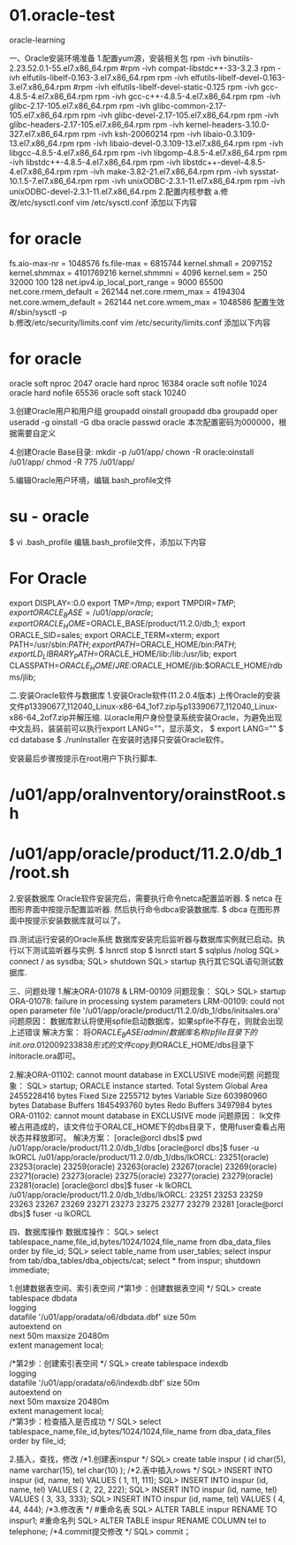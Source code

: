 # 01.oracle-test
oracle-learning




一、Oracle安装环境准备
1.配置yum源，安装相关包
rpm -ivh binutils-2.23.52.0.1-55.el7.x86_64.rpm
#rpm -ivh compat-libstdc++-33-3.2.3
rpm -ivh elfutils-libelf-0.163-3.el7.x86_64.rpm
rpm -ivh elfutils-libelf-devel-0.163-3.el7.x86_64.rpm
#rpm -ivh elfutils-libelf-devel-static-0.125
rpm -ivh gcc-4.8.5-4.el7.x86_64.rpm
rpm -ivh gcc-c++-4.8.5-4.el7.x86_64.rpm
rpm -ivh glibc-2.17-105.el7.x86_64.rpm
rpm -ivh glibc-common-2.17-105.el7.x86_64.rpm
rpm -ivh glibc-devel-2.17-105.el7.x86_64.rpm
rpm -ivh glibc-headers-2.17-105.el7.x86_64.rpm
rpm -ivh kernel-headers-3.10.0-327.el7.x86_64.rpm
rpm -ivh ksh-20060214
rpm -ivh libaio-0.3.109-13.el7.x86_64.rpm
rpm -ivh libaio-devel-0.3.109-13.el7.x86_64.rpm
rpm -ivh libgcc-4.8.5-4.el7.x86_64.rpm 
rpm -ivh libgomp-4.8.5-4.el7.x86_64.rpm
rpm -ivh libstdc++-4.8.5-4.el7.x86_64.rpm
rpm -ivh libstdc++-devel-4.8.5-4.el7.x86_64.rpm
rpm -ivh make-3.82-21.el7.x86_64.rpm
rpm -ivh sysstat-10.1.5-7.el7.x86_64.rpm
rpm -ivh unixODBC-2.3.1-11.el7.x86_64.rpm 
rpm -ivh unixODBC-devel-2.3.1-11.el7.x86_64.rpm 
2.配置内核参数
a.修改/etc/sysctl.conf
vim /etc/sysctl.conf
添加以下内容
# for oracle
fs.aio-max-nr = 1048576
fs.file-max = 6815744
kernel.shmall = 2097152
kernel.shmmax = 4101769216
kernel.shmmni = 4096
kernel.sem = 250 32000 100 128
net.ipv4.ip_local_port_range = 9000 65500
net.core.rmem_default = 262144
net.core.rmem_max = 4194304
net.core.wmem_default = 262144
net.core.wmem_max = 1048586
配置生效 
#/sbin/sysctl -p  
b.修改/etc/security/limits.conf
vim /etc/security/limits.conf
添加以下内容
# for oracle
oracle              soft    nproc   2047
oracle              hard    nproc   16384
oracle              soft    nofile  1024
oracle              hard    nofile  65536
oracle              soft    stack   10240

3.创建Oracle用户和用户组
groupadd oinstall
groupadd dba
groupadd oper
useradd -g oinstall -G dba oracle
passwd oracle
本次配置密码为000000，根据需要自定义

4.创建Oracle Base目录:
mkdir -p /u01/app/
chown -R oracle:oinstall /u01/app/
chmod -R 775 /u01/app/


5.编辑Oracle用户环境，编辑.bash_profile文件
# su - oracle
$ vi .bash_profile
编辑.bash_profile文件，添加以下内容
# For Oracle
export DISPLAY=:0.0
export TMP=/tmp;
export TMPDIR=$TMP;
export ORACLE_BASE=/u01/app/oracle;
export ORACLE_HOME=$ORACLE_BASE/product/11.2.0/db_1;
export ORACLE_SID=sales;
export ORACLE_TERM=xterm;
export PATH=/usr/sbin:$PATH;
export PATH=$ORACLE_HOME/bin:$PATH;
export LD_LIBRARY_PATH=$ORACLE_HOME/lib:/lib:/usr/lib;
export CLASSPATH=$ORACLE_HOME/JRE:$ORACLE_HOME/jlib:$ORACLE_HOME/rdbms/jlib;


二.安装Oracle软件与数据库
1.安装Oracle软件(11.2.0.4版本)
上传Oracle的安装文件p13390677_112040_Linux-x86-64_1of7.zip与p13390677_112040_Linux-x86-64_2of7.zip并解压缩.
以oracle用户身份登录系统安装Oracle，为避免出现中文乱码，装装前可以执行export LANG=""，显示英文，
$ export LANG=""
$ cd database
$ ./runInstaller
在安装时选择只安装Oracle软件。

安装最后步骤按提示在root用户下执行脚本.
# /u01/app/oraInventory/orainstRoot.sh
# /u01/app/oracle/product/11.2.0/db_1/root.sh


2.安装数据库
Oracle软件安装完后，需要执行命令netca配置监听器.
$ netca
在图形界面中按提示配置监听器.
然后执行命令dbca安装数据库.
$ dbca
在图形界面中按提示安装数据库就可以了。

四.测试运行安装的Oracle系统
数据库安装完后监听器与数据库实例就已启动。执行以下测试监听器与实例.
$ lsnrctl stop
$ lsnrctl start
$ sqlplus /nolog
SQL> connect / as sysdba;
SQL> shutdown
SQL> startup
执行其它SQL语句测试数据库.




三、问题处理
1.解决ORA-01078 & LRM-00109 
问题现象：
SQL> 
SQL> startup 
ORA-01078: failure in processing system parameters
LRM-00109: could not open parameter file '/u01/app/oracle/product/11.2.0/db_1/dbs/initsales.ora'
问题原因：
数据库默认将使用spfile启动数据库，如果spfile不存在，则就会出现上述错误
解决方案：
将$ORACLE_BASE/admin/数据库名称/pfile目录下的init.ora.012009233838形式的文件copy到$ORACLE_HOME/dbs目录下initoracle.ora即可。

2.解决ORA-01102: cannot mount database in EXCLUSIVE mode问题
问题现象：
SQL> startup;
ORACLE instance started.
Total System Global Area 2455228416 bytes
Fixed Size		    2255712 bytes
Variable Size		  603980960 bytes
Database Buffers	 1845493760 bytes
Redo Buffers		    3497984 bytes
ORA-01102: cannot mount database in EXCLUSIVE mode
问题原因：
lk<SID>文件被占用造成的，该文件位于ORALCE_HOME下的dbs目录下，使用fuser查看占用状态并释放即可。
解决方案：
[oracle@orcl dbs]$ pwd
/u01/app/oracle/product/11.2.0/db_1/dbs
[oracle@orcl dbs]$ fuser -u lkORCL 
/u01/app/oracle/product/11.2.0/db_1/dbs/lkORCL: 23251(oracle) 23253(oracle) 23259(oracle) 23263(oracle) 23267(oracle) 23269(oracle) 23271(oracle) 23273(oracle) 23275(oracle) 23277(oracle) 23279(oracle) 23281(oracle)
[oracle@orcl dbs]$ fuser -k lkORCL 
/u01/app/oracle/product/11.2.0/db_1/dbs/lkORCL: 23251 23253 23259 23263 23267 23269 23271 23273 23275 23277 23279 23281
[oracle@orcl dbs]$ fuser -u lkORCL 




四、数据库操作
数据库操作：
SQL> select tablespace_name,file_id,bytes/1024/1024,file_name from dba_data_files order by file_id;
SQL> select table_name from user_tables;
select inspur from tab/dba_tables/dba_objects/cat; 
select * from inspur;
shutdown immediate;

1.创建数据表空间、索引表空间
/*第1步：创建数据表空间  */
SQL> create tablespace dbdata  
logging  
datafile '/u01/app/oradata/o6/dbdata.dbf' 
size 50m  
autoextend on  
next 50m maxsize 20480m  
extent management local;  
 
/*第2步：创建索引表空间  */
SQL> create tablespace indexdb  
logging  
datafile '/u01/app/oradata/o6/indexdb.dbf' 
size 50m  
autoextend on  
next 50m maxsize 20480m  
extent management local;  
/*第3步：检查插入是否成功 */
SQL> select tablespace_name,file_id,bytes/1024/1024,file_name from dba_data_files order by file_id;


2.插入，查找，修改
/*1.创建表inspur */
SQL> create table inspur
(
id char(5),
name varchar(15),
tel char(10)
);
/*2.表中插入rows */
SQL> INSERT INTO inspur  (id, name, tel) VALUES ( 1, 11, 111);
SQL> INSERT INTO inspur  (id, name, tel) VALUES ( 2, 22, 222);
SQL> INSERT INTO inspur  (id, name, tel) VALUES ( 3, 33, 333);
SQL> INSERT INTO inspur  (id, name, tel) VALUES ( 4, 44, 444);
/*3.修改表 */
#重命名表
SQL> ALTER TABLE inspur RENAME TO inspur1;
#重命名列
SQL> ALTER TABLE inspur RENAME COLUMN tel to telephone;
/*4.commit提交修改 */
SQL> commit；



